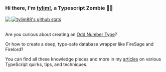 ### Hi there, I'm [tylim!](https://tylim88.github.io), a Typescript Zombie 🧟👋

<!--
**tylim88/tylim88** is a ✨ _special_ ✨ repository because its `README.md` (this file) appears on your GitHub profile.

Here are some ideas to get you started:

- 🔭 I’m currently working on ...
- 🌱 I’m currently learning ...
- 👯 I’m looking to collaborate on ...
- 🤔 I’m looking for help with ...
- 💬 Ask me about ...
- 📫 How to reach me: ...
- 😄 Pronouns: ...
- ⚡ Fun fact: ...
-->

<a href="https://github.com/tylim88/github-readme-stats">
  <img align="center" src="https://github-readme-stats.vercel.app/api/top-langs/?username=tylim88&theme=radical&count_private=true" />
</a>
<a href="https://github.com/tylim88/github-readme-stats">
  <img align="center" src="https://github-readme-stats.vercel.app/api?username=tylim88&show_icons=true&theme=radical&line_height=27&count_private=true" alt="tylim88's github stats" />
</a>
<br/>
<br/>

<!-- [![tylim's wakatime stats](https://github-readme-stats.vercel.app/api/wakatime?username=tylim88)](https://github.com/anuraghazra/github-readme-stats) -->

Are you curious about creating an [Odd Number Type](https://dev.to/tylim88/typescript-odd-number-type-1fj)?

Or how to create a deep, type-safe database wrapper like FireSage and Firelord? 

You can find all these knowledge pieces and more in my [articles](https://dev.to/tylim88) on various TypeScript quirks, tips, and techniques.


